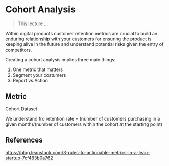 # Cohort Analysis

> This lecture ...

Within digital products customer retention metrics are crucial to build an enduring relationship with your customers for ensuring the product is keeping alive in the future and understand potential risks given the entry of competitors.

Creating a cohort analysis implies three main things:

1. One metric that matters
2. Segment your costumers
3. Report vs Action

## Metric


Cohort Dataset



We understand fro retention rate = (number of customers purchasing in a given month)/(number of customers within the cohort at the starting point)


## References

https://blog.leanstack.com/3-rules-to-actionable-metrics-in-a-lean-startup-7cf483b0a762
